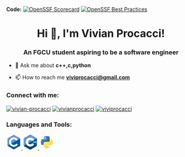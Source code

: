   **Code:**         [![OpenSSF Scorecard](https://api.securityscorecards.dev/projects/github.com/viviprocacci/Integration-Project-COP1500/badge)](https://securityscorecards.dev/viewer/?uri=github.com/viviprocacci/Integration-Project-COP1500)
[![OpenSSF Best Practices](https://www.bestpractices.dev/projects/8582/badge)](https://www.bestpractices.dev/projects/8582)

<h1 align="center">Hi 👋, I'm Vivian Procacci!</h1>
<h3 align="center">An FGCU student aspiring to be a software engineer</h3>

- 💬 Ask me about **c++,c,python**

- 📫 How to reach me **viviprocacci@gmail.com**

<h3 align="left">Connect with me:</h3>
<p align="left">
<a href="https://linkedin.com/in/vivian-procacci" target="blank"><img align="center" src="https://raw.githubusercontent.com/rahuldkjain/github-profile-readme-generator/master/src/images/icons/Social/linked-in-alt.svg" alt="vivian-procacci" height="30" width="40" /></a>
<a href="https://instagram.com/vivianprocacci" target="blank"><img align="center" src="https://raw.githubusercontent.com/rahuldkjain/github-profile-readme-generator/master/src/images/icons/Social/instagram.svg" alt="vivianprocacci" height="30" width="40" /></a>
<a href="https://www.hackerrank.com/viviprocacci" target="blank"><img align="center" src="https://raw.githubusercontent.com/rahuldkjain/github-profile-readme-generator/master/src/images/icons/Social/hackerrank.svg" alt="viviprocacci" height="30" width="40" /></a>
</p>

<h3 align="left">Languages and Tools:</h3>
<p align="left"> <a href="https://www.cprogramming.com/" target="_blank" rel="noreferrer"> <img src="https://raw.githubusercontent.com/devicons/devicon/master/icons/c/c-original.svg" alt="c" width="40" height="40"/> </a> <a href="https://www.w3schools.com/cpp/" target="_blank" rel="noreferrer"> <img src="https://raw.githubusercontent.com/devicons/devicon/master/icons/cplusplus/cplusplus-original.svg" alt="cplusplus" width="40" height="40"/> </a> <a href="https://www.python.org" target="_blank" rel="noreferrer"> <img src="https://raw.githubusercontent.com/devicons/devicon/master/icons/python/python-original.svg" alt="python" width="40" height="40"/> </a> </p>
